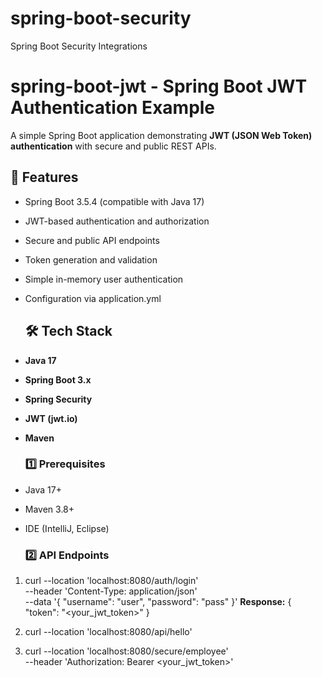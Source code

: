 # spring-boot-security
Spring Boot Security Integrations
  # spring-boot-jwt - Spring Boot JWT Authentication Example
  A simple Spring Boot application demonstrating **JWT (JSON Web Token) authentication** with secure and public REST APIs.
  
  ## 📌 Features
- Spring Boot 3.5.4 (compatible with Java 17)
- JWT-based authentication and authorization
- Secure and public API endpoints
- Token generation and validation
- Simple in-memory user authentication
- Configuration via application.yml

  ## 🛠 Tech Stack
- **Java 17**
- **Spring Boot 3.x**
- **Spring Security**
- **JWT (jwt.io)**
- **Maven**

  ### 1️⃣ Prerequisites
- Java 17+
- Maven 3.8+
- IDE (IntelliJ, Eclipse)

  ### 2️⃣ API Endpoints
1. curl --location 'localhost:8080/auth/login' \
--header 'Content-Type: application/json' \
--data '{
    "username": "user",
    "password": "pass"
}'
**Response:**
{
  "token": "<your_jwt_token>"
}

2. curl --location 'localhost:8080/api/hello'
3. curl --location 'localhost:8080/secure/employee' \
--header 'Authorization: Bearer <your_jwt_token>'
